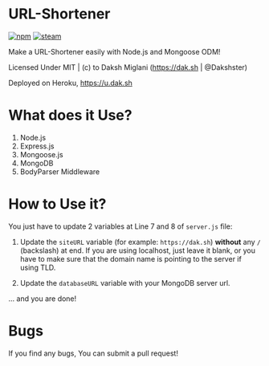 # URL-Shortener
[![npm](https://img.shields.io/npm/l/express.svg?style=flat-square)](https://github.com/Dakshster/Url-Shortener/blob/master/LICENSE)
[![steam](https://img.shields.io/badge/steam-donate-green.svg?style=flat-square)](http://gg.gg/dmtrade)

Make a URL-Shortener easily with Node.js and Mongoose ODM!

Licensed Under MIT | (c) to Daksh Miglani (https://dak.sh | @Dakshster)

Deployed on Heroku, https://u.dak.sh

# What does it Use?
1. Node.js
2. Express.js
3. Mongoose.js
4. MongoDB
5. BodyParser Middleware

# How to Use it?

You just have to update 2 variables at Line 7 and 8 of `server.js` file:

1. Update the `siteURL` variable (for example: `https://dak.sh`) **without**
any `/` (backslash) at end. If you are using localhost, just leave it blank, or
you have to make sure that the domain name is pointing to the server if using
TLD.

2. Update the `databaseURL` variable with your MongoDB server url.

... and you are done!

# Bugs
If you find any bugs, You can submit a pull request!
